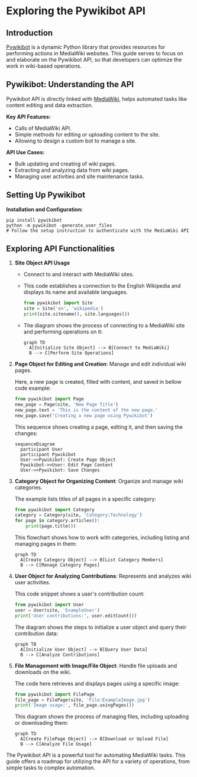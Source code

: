 # Exploring the Pywikibot API

## Introduction

[Pywikibot](https://www.mediawiki.org/wiki/Manual:Pywikibot) is a dynamic Python library that provides resources for performing actions in MediaWiki websites. This guide serves to focus on and elaborate on the Pywikibot API, so that developers can optimize the work in wiki-based operations.

## Pywikibot: Understanding the API

Pywikibot API is directly linked with [MediaWiki](https://www.mediawiki.org/wiki/API:Main_page), helps automated tasks like content editing and data extraction.

**Key API Features:**
- Calls of MediaWiki API.
- Simple methods for editing or uploading content to the site.
- Allowing to design a custom bot to manage a site.

**API Use Cases:** 
- Bulk updating and creating of wiki pages.
- Extracting and analyzing data from wiki pages.
- Managing user activities and site maintenance tasks.

## Setting Up Pywikibot

**Installation and Configuration:**

  ```shell
  pip install pywikibot
  python -m pywikibot -generate_user_files
  # Follow the setup instruction to authenticate with the MediaWiki API
  ```

## Exploring API Functionalities

1. **Site Object API Usage**
   - Connect to and interact with MediaWiki sites.
   - This code establishes a connection to the English Wikipedia and displays its name and available languages.
     
     ```python
     from pywikibot import Site
     site = Site('en', 'wikipedia')
     print(site.sitename(), site.languages())
     ```
   - The diagram shows the process of connecting to a MediaWiki site and performing operations on it:
     
     ```mermaid
     graph TD
       A[Initialize Site Object] --> B[Connect to MediaWiki]
       B --> C[Perform Site Operations]
     ```

2. **Page Object for Editing and Creation**: Manage and edit individual wiki pages.
   
   Here, a new page is created, filled with content, and saved in bellow code example:
     
     ```python
     from pywikibot import Page
     new_page = Page(site, 'New Page Title')
     new_page.text = 'This is the content of the new page.'
     new_page.save('Creating a new page using Pywikibot')
     ```
   
    This sequence shows creating a page, editing it, and then saving the changes:
     
     ```mermaid
     sequenceDiagram
       participant User
       participant Pywikibot
       User->>Pywikibot: Create Page Object
       Pywikibot->>User: Edit Page Content
       User->>Pywikibot: Save Changes
     ```

3. **Category Object for Organizing Content**: Organize and manage wiki categories.

    The example lists titles of all pages in a specific category:
     
     ```python
     from pywikibot import Category
     category = Category(site, 'Category:Technology')
     for page in category.articles():
         print(page.title())
     ```

   This flowchart shows how to work with categories, including listing and managing pages in them:
     
     ```mermaid
     graph TD
       A[Create Category Object] --> B[List Category Members]
       B --> C[Manage Category Pages]
     ```

4. **User Object for Analyzing Contributions**: Represents and analyzes wiki user activities.

    This code snippet shows a user's contribution count:
     
     ```python
     from pywikibot import User
     user = User(site, 'ExampleUser')
     print('User contributions:', user.editCount())
     ```
   
   The diagram shows the steps to initialize a user object and query their contribution data:
     
     ```mermaid
     graph TB
       A[Initialize User Object] --> B[Query User Data]
       B --> C[Analyze Contributions]
     ```

5. **File Management with Image/File Object**: Handle file uploads and downloads on the wiki.

    The code here retrieves and displays pages using a specific image:
     
     ```python
     from pywikibot import FilePage
     file_page = FilePage(site, 'File:ExampleImage.jpg')
     print('Image usage:', file_page.usingPages())
     ```
   
    This diagram shows the process of managing files, including uploading or downloading them:
     
     ```mermaid
     graph TD
       A[Create FilePage Object] --> B[Download or Upload File]
       B --> C[Analyze File Usage]
     ```

The Pywikibot API is a powerful tool for automating MediaWiki tasks. This guide offers a roadmap for utilizing the API for a variety of operations, from simple tasks to complex automation.
